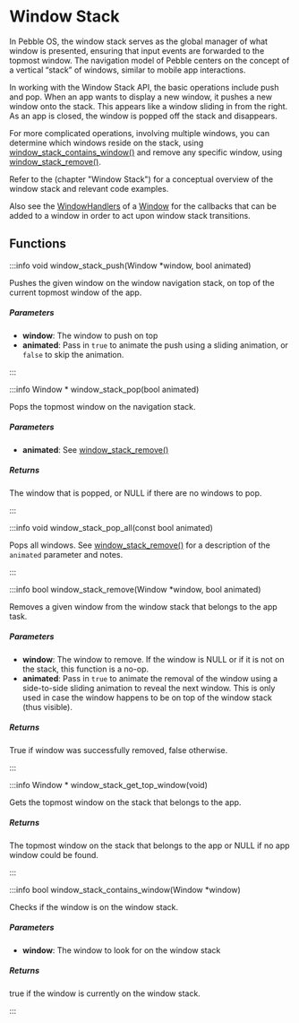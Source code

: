 # Window Stack

In Pebble OS, the window stack serves as the global manager of what window is presented, ensuring that input events are forwarded to the topmost window. The navigation model of Pebble centers on the concept of a vertical “stack” of windows, similar to mobile app interactions.

In working with the Window Stack API, the basic operations include push and pop. When an app wants to display a new window, it pushes a new window onto the stack. This appears like a window sliding in from the right. As an app is closed, the window is popped off the stack and disappears.

For more complicated operations, involving multiple windows, you can determine which windows reside on the stack, using [window_stack_contains_window()](/documentation/c/group___window_stack.md#function-window-stack-contains-window) and remove any specific window, using [window_stack_remove()](/documentation/c/group___window_stack.md#function-window-stack-remove).

Refer to the  (chapter "Window Stack") for a conceptual overview of the window stack and relevant code examples.

Also see the [WindowHandlers](/documentation/c/struct_window_handlers.md) of a [Window](/documentation/c/group___window.md) for the callbacks that can be added to a window in order to act upon window stack transitions. 

## Functions

:::info void window_stack_push(Window *window, bool animated)

Pushes the given window on the window navigation stack, on top of the current topmost window of the app. 

##### Parameters

- **window**: The window to push on top 
- **animated**: Pass in `true` to animate the push using a sliding animation, or `false` to skip the animation. 

:::

:::info Window * window_stack_pop(bool animated)

Pops the topmost window on the navigation stack. 

##### Parameters

- **animated**: See [window_stack_remove()](/documentation/c/group___window_stack.md#function-window-stack-remove)

##### Returns

The window that is popped, or NULL if there are no windows to pop. 

:::

:::info void window_stack_pop_all(const bool animated)

Pops all windows. See [window_stack_remove()]() for a description of the `animated` parameter and notes. 

:::

:::info bool window_stack_remove(Window *window, bool animated)

Removes a given window from the window stack that belongs to the app task. 

##### Parameters

- **window**: The window to remove. If the window is NULL or if it is not on the stack, this function is a no-op. 
- **animated**: Pass in `true` to animate the removal of the window using a side-to-side sliding animation to reveal the next window. This is only used in case the window happens to be on top of the window stack (thus visible). 

##### Returns

True if window was successfully removed, false otherwise. 

:::

:::info Window * window_stack_get_top_window(void)

Gets the topmost window on the stack that belongs to the app. 

##### Returns

The topmost window on the stack that belongs to the app or NULL if no app window could be found. 

:::

:::info bool window_stack_contains_window(Window *window)

Checks if the window is on the window stack. 

##### Parameters

- **window**: The window to look for on the window stack 

##### Returns

true if the window is currently on the window stack. 

:::


